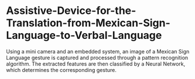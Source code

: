# Assistive-Device-for-the-Translation-from-Mexican-Sign-Language-to-Verbal-Language
Using a mini camera and an embedded system, an image of a Mexican Sign Language gesture is captured and processed through a pattern recognition algorithm. The extracted features are then classified by a Neural Network, which determines the corresponding gesture.
